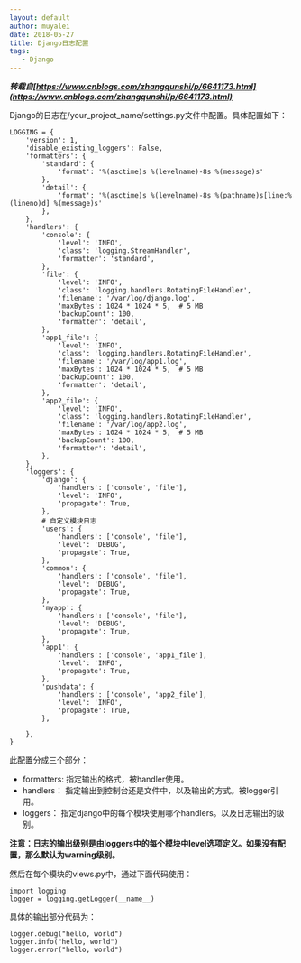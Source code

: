 ```yaml
---
layout: default
author: muyalei
date: 2018-05-27
title: Django日志配置
tags:
   - Django
---
```


***转载自[https://www.cnblogs.com/zhangqunshi/p/6641173.html](https://www.cnblogs.com/zhangqunshi/p/6641173.html)***


Django的日志在/your_project_name/settings.py文件中配置。具体配置如下：

```
LOGGING = {
    'version': 1,
    'disable_existing_loggers': False,
    'formatters': {
        'standard': {
            'format': '%(asctime)s %(levelname)-8s %(message)s'
        },
        'detail': {
            'format': '%(asctime)s %(levelname)-8s %(pathname)s[line:%(lineno)d] %(message)s'
        },
    },
    'handlers': {
        'console': {
            'level': 'INFO',
            'class': 'logging.StreamHandler',
            'formatter': 'standard',
        },
        'file': {
            'level': 'INFO',
            'class': 'logging.handlers.RotatingFileHandler',
            'filename': '/var/log/django.log',
            'maxBytes': 1024 * 1024 * 5,  # 5 MB
            'backupCount': 100,
            'formatter': 'detail',
        },
        'app1_file': {
            'level': 'INFO',
            'class': 'logging.handlers.RotatingFileHandler',
            'filename': '/var/log/app1.log',
            'maxBytes': 1024 * 1024 * 5,  # 5 MB
            'backupCount': 100,
            'formatter': 'detail',
        },
        'app2_file': {
            'level': 'INFO',
            'class': 'logging.handlers.RotatingFileHandler',
            'filename': '/var/log/app2.log',
            'maxBytes': 1024 * 1024 * 5,  # 5 MB
            'backupCount': 100,
            'formatter': 'detail',
        },
    },
    'loggers': {
        'django': {
            'handlers': ['console', 'file'],
            'level': 'INFO',
            'propagate': True,
        },
        # 自定义模块日志
        'users': {
            'handlers': ['console', 'file'],
            'level': 'DEBUG',
            'propagate': True,
        },
        'common': {
            'handlers': ['console', 'file'],
            'level': 'DEBUG',
            'propagate': True,
        },
        'myapp': {
            'handlers': ['console', 'file'],
            'level': 'DEBUG',
            'propagate': True,
        },
        'app1': {
            'handlers': ['console', 'app1_file'],
            'level': 'INFO',
            'propagate': True,
        },
        'pushdata': {
            'handlers': ['console', 'app2_file'],
            'level': 'INFO',
            'propagate': True,
        },

    },
}
```

此配置分成三个部分：

- formatters: 指定输出的格式，被handler使用。
- handlers： 指定输出到控制台还是文件中，以及输出的方式。被logger引用。
- loggers： 指定django中的每个模块使用哪个handlers。以及日志输出的级别。

**注意：日志的输出级别是由loggers中的每个模块中level选项定义。如果没有配置，那么默认为warning级别。**

然后在每个模块的views.py中，通过下面代码使用：
```
import logging
logger = logging.getLogger(__name__)
```

具体的输出部分代码为：
```
logger.debug("hello, world")
logger.info("hello, world")
logger.error("hello, world")
```
